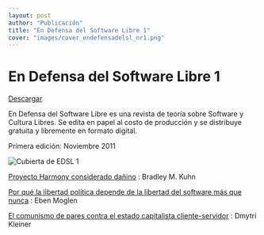 ```yaml
---
layout: post
author: "Publicación"
title: "En Defensa del Software Libre 1"
cover: "images/cover_endefensadelsl_nr1.png"
---
```


En Defensa del Software Libre 1
===============================

[Descargar][0]

En Defensa del Software Libre es una revista de teoría sobre Software y
Cultura Libres. Se edita en papel al costo de producción y se distribuye
gratuita y libremente en formato digital.

Primera edición: Noviembre 2011

![Cubierta de EDSL 1](images/cover_endefensadelsl_nr1.png)


[Proyecto Harmony considerado dañino][1]
:    Bradley M. Kuhn

[Por qué la libertad política depende de la libertad del software más que nunca][2]
:    Eben Moglen

[El comunismo de pares contra el estado capitalista cliente-servidor][3]
:    Dmytri Kleiner


[0]: descargas/En.Defensa.del.Software.Libre.Nro1.pdf "Descargar EDSL 1"
[1]: harmony_harmful.html "Bradley Kuhn"
[2]: why_political_liberty.html "Eben Moglen"
[3]: comunismo_de_pares.html "Dmytri Kleiner"

